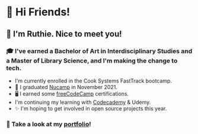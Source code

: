 # 🎉 Hi Friends! 

## 🌷 I'm Ruthie. Nice to meet you!

### 🎓 I've earned a Bachelor of Art in Interdisciplinary Studies and a Master of Library Science, and I'm making the change to tech. 

- I'm currently enrolled in the Cook Systems FastTrack bootcamp.
- 💖 I graduated [Nucamp](https://nucamp.co) in November 2021. 
- 🖥️ I earned some [freeCodeCamp](https://freecodecamp.org/ruthiec) certifications.
- I'm continuing my learning with [Codecademy](https://www.codecademy.com/users/LilyRuthC/achievements) & Udemy. 
- ✨ I'm hoping to get involved in open source projects this year. 

### 🌟 Take a look at my [portfolio](https://ruthie.tech)! 
